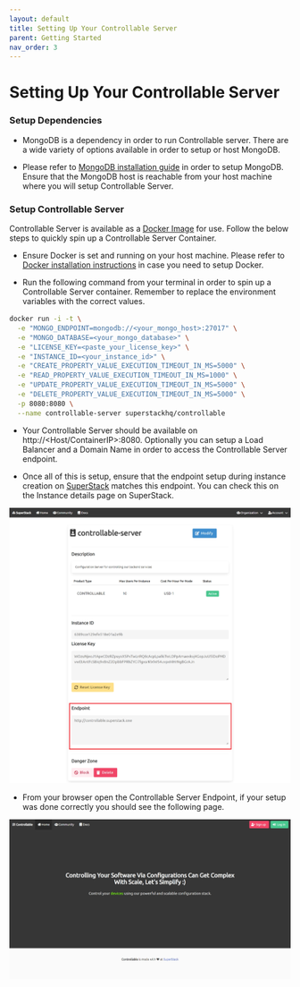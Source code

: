 ```yaml
---
layout: default
title: Setting Up Your Controllable Server
parent: Getting Started
nav_order: 3
---
```


# Setting Up Your Controllable Server

### Setup Dependencies

- MongoDB is a dependency in order to run Controllable server. There are a wide variety of options available in order to setup or host MongoDB.

- Please refer to [MongoDB installation guide](https://www.mongodb.com/docs/manual/installation/) in order to setup MongoDB. Ensure that the MongoDB host is reachable from your host machine where you will setup Controllable Server.

### Setup Controllable Server

Controllable Server is available as a [Docker Image](https://hub.docker.com/r/superstackhq/controllable) for use. Follow the below steps to quickly spin up a Controllable Server Container.

- Ensure Docker is set and running on your host machine. Please refer to [Docker installation instructions](https://docs.docker.com/get-docker/) in case you need to setup Docker.

- Run the following command from your terminal in order to spin up a Controllable Server container. Remember to replace the environment variables with the correct values.

```sh
docker run -i -t \
  -e "MONGO_ENDPOINT=mongodb://<your_mongo_host>:27017" \
  -e "MONGO_DATABASE=<your_mongo_database>" \
  -e "LICENSE_KEY=<paste_your_license_key>" \
  -e "INSTANCE_ID=<your_instance_id>" \
  -e "CREATE_PROPERTY_VALUE_EXECUTION_TIMEOUT_IN_MS=5000" \
  -e "READ_PROPERTY_VALUE_EXECUTION_TIMEOUT_IN_MS=1000" \
  -e "UPDATE_PROPERTY_VALUE_EXECUTION_TIMEOUT_IN_MS=5000" \
  -e "DELETE_PROPERTY_VALUE_EXECUTION_TIMEOUT_IN_MS=5000" \
  -p 8080:8080 \
  --name controllable-server superstackhq/controllable
```

- Your Controllable Server should be available on http://<Host/ContainerIP>:8080. Optionally you can setup a Load Balancer and a Domain Name in order to access the Controllable Server endpoint.

- Once all of this is setup, ensure that the endpoint setup during instance creation on [SuperStack](https://superstack.one/home.html) matches this endpoint. You can check this on the Instance details page on SuperStack.

![SuperStack Instance Endpoint](/assets/images/superstack-instance-endpoint.png)

- From your browser open the Controllable Server Endpoint, if your setup was done correctly you should see the following page.

![Controllable Server Landing Page](/assets/images/controllable-server-landing.png)
